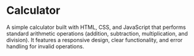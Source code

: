 # Calculator
A simple calculator built with HTML, CSS, and JavaScript that performs standard arithmetic operations (addition, subtraction, multiplication, and division). It features a responsive design, clear functionality, and error handling for invalid operations.
